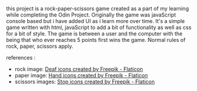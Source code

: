 this project is a rock-paper-scissors game created as a part of my learning while completing the Odin Project.
Originally the game was javaScript console based but i have added UI as i learn more over time.
It's a simple game written with html, javaScript to add a bit of functionality as well as css for a bit of style.
The game is between a user and the computer with the being that who ever reaches 5 points first wins the game.
Normal rules of rock, paper, scissors apply.

references :

- rock image: <a href="https://www.flaticon.com/free-icons/deaf" title="deaf icons">Deaf icons created by Freepik - Flaticon</a>
- paper image: <a href="https://www.flaticon.com/free-icons/hand" title="hand icons">Hand icons created by Freepik - Flaticon</a>
- scissors images: <a href="https://www.flaticon.com/free-icons/stop" title="stop icons">Stop icons created by Freepik - Flaticon</a>